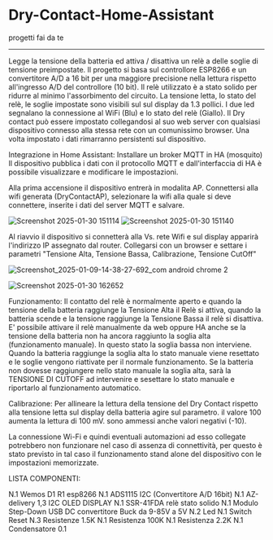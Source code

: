 # Dry-Contact-Home-Assistant
progetti fai da te
**********************************
Legge la tensione della batteria ed attiva / disattiva un relè a delle soglie di tensione preimpostate. 
Il progetto si basa sul controllore ESP8266 e un convertitore A/D a 16 bit per una maggiore precisione
nella lettura rispetto all'ingresso A/D del controllore (10 bit).
Il relè utilizzato è a stato solido per ridurre al minimo l'assorbimento del circuito.
La tensione letta, lo stato del relè, le soglie impostate sono visibili sul sul display da 1.3 pollici.
I due led segnalano la connessione al WiFi (Blu) e lo stato del relè (Giallo).
Il Dry contact può essere impostato collegandosi al suo web server con qualsiasi dispositivo connesso
alla stessa rete con un comunissimo browser. Una volta impostato i dati rimarranno persistenti sul
dispositivo.

Integrazione in Home Assistant:
Installare un broker MQTT in HA (mosquito)
Il dispositivo pubblica i dati con il protocollo MQTT e dall'interfaccia di HA è possibile visualizzare
e modificare le impostazioni.


Alla prima accensione il dispositivo entrerà in modalita AP. Connettersi alla wifi generata
(DryContactAP), selezionare la wifi alla quale si deve connettere, inserite i dati del server MQTT e salvare.

![Screenshot 2025-01-30 151114](https://github.com/user-attachments/assets/af58bd3d-ebaa-4d13-8f47-f0ffa753abf7)
![Screenshot 2025-01-30 151140](https://github.com/user-attachments/assets/678acf27-c2c5-4430-88f3-971afd9bd079)


Al riavvio il dispositivo si connetterà alla Vs. rete Wifi e sul display apparirà l'indirizzo IP assegnato dal router.
Collegarsi con un browser e settare i parametri "Tensione Alta, Tensione Bassa, Calibrazione, Tensione CutOff"

![Screenshot_2025-01-09-14-38-27-692_com android chrome 2](https://github.com/user-attachments/assets/43f43b96-98fb-4c04-8b76-686de75a5c4c)

![Screenshot 2025-01-30 162652](https://github.com/user-attachments/assets/9b3f14d4-0ef5-4323-a48c-7bc6f2c0b2a7)

Funzionamento:  Il contatto del relè è normalmente aperto e quando la tensione della batteria raggiunge la Tensione Alta il Relè si attiva, quando la batteria scende e la tensione raggiunge la Tensione Bassa il relè si disattiva.
E' possibile attivare il relè manualmente da web oppure HA anche se la tensione della batteria non ha ancora raggiunto la
soglia alta (funzionamento manuale). In questo stato la soglia bassa non interviene. Quando la batteria raggiunge la soglia alta lo stato manuale viene resettato e le soglie vengono riattivate per il normale funzionamento. Se la batteria non dovesse raggiungere nello stato manuale la soglia alta, sarà la TENSIONE DI CUTOFF ad intervenire e sesettare lo stato manuale e riportarlo al funzionamento automatico.

Calibrazione: Per allineare la lettura della tensione del Dry Contact rispetto alla tensione letta sul display della batteria
agire sul parametro. il valore 100 aumenta la lettura di 100 mV. sono ammessi anche valori negativi (-10).

La connessione Wi-Fi e quindi eventuali automazioni ad esso collegate potrebbero non funzionare nel caso di assenza di connettività, per questo è stato previsto
in tal caso il funzionamento stand alone del dispositivo con le impostazioni memorizzate.

LISTA COMPONENTI:

N.1 Wemos D1 R1 esp8266
N.1 ADS1115 I2C (Convertitore A/D 16bit)
N.1 AZ-delivery 1,3 I2C OLED DISPLAY
N.1 SSR-41FDA relè stato solido
N.1 Modulo Step-Down USB DC convertitore Buck da 9-85V a 5V
N.2 Led
N.1 Switch Reset
N.3 Resistenze 1.5K
N.1 Resistenza 100K
N.1 Resistenza 2.2K
N.1 Condensatore 0.1


